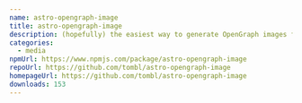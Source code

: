 ```yaml
---
name: astro-opengraph-image
title: astro-opengraph-image
description: (hopefully) the easiest way to generate OpenGraph images from your astro site
categories:
  - media
npmUrl: https://www.npmjs.com/package/astro-opengraph-image
repoUrl: https://github.com/tombl/astro-opengraph-image
homepageUrl: https://github.com/tombl/astro-opengraph-image
downloads: 153
---
```

